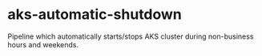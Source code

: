 # aks-automatic-shutdown

 Pipeline which automatically starts/stops AKS cluster during non-business hours and weekends. 
